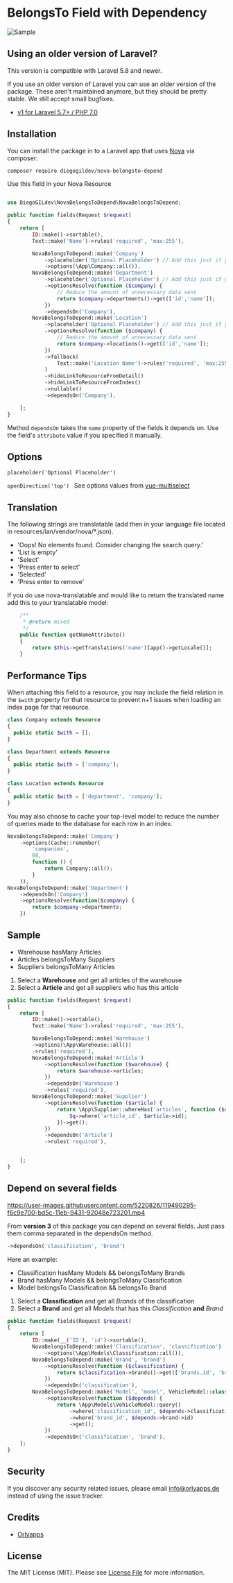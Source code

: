# BelongsTo Field with Dependency

![Sample](https://raw.githubusercontent.com/orlyapps/nova-belongsto-depend/master/docs/sample.gif)

## Using an older version of Laravel?

This version is compatible with Laravel 5.8 and newer.

If you use an older version of Laravel you can use an older version of the package. These aren't maintained anymore, but they should be pretty stable. We still accept small bugfixes.

-   [v1 for Laravel 5.7+ / PHP 7.0](https://github.com/DiegoGILdev/nova-belongsto-depend/releases/tag/1.0.0)

## Installation

You can install the package in to a Laravel app that uses [Nova](https://nova.laravel.com) via composer:

```bash
composer require diegogildev/nova-belongsto-depend
```

Use this field in your Nova Resource

```php

use DiegoGILdev\NovaBelongsToDepend\NovaBelongsToDepend;

public function fields(Request $request)
{
    return [
        ID::make()->sortable(),
        Text::make('Name')->rules('required', 'max:255'),

        NovaBelongsToDepend::make('Company')
            ->placeholder('Optional Placeholder') // Add this just if you want to customize the placeholder
            ->options(\App\Company::all()),
        NovaBelongsToDepend::make('Department')
            ->placeholder('Optional Placeholder') // Add this just if you want to customize the placeholder
            ->optionsResolve(function ($company) {
                // Reduce the amount of unnecessary data sent
                return $company->departments()->get(['id','name']);
            })
            ->dependsOn('Company'),
        NovaBelongsToDepend::make('Location')
            ->placeholder('Optional Placeholder') // Add this just if you want to customize the placeholder
            ->optionsResolve(function ($company) {
                // Reduce the amount of unnecessary data sent
                return $company->locations()->get(['id','name']);
            })
            ->fallback(
                Text::make('Location Name')->rules('required', 'max:255'),
            )
            ->hideLinkToResourceFromDetail()
            ->hideLinkToResourceFromIndex()
            ->nullable()
            ->dependsOn('Company'),

    ];
}
```

Method `dependsOn` takes the `name` property of the fields it depends on.
Use the field's `attribute` value if you specified it manually.

## Options

```placeholder('Optional Placeholder') ```

```openDirection('top') ```
See options values from [vue-multiselect ](https://vue-multiselect.js.org/#sub-props)

## Translation

The following strings are translatable (add then in your language file located in resources/lan/vendor/nova/\*.json).

-   'Oops! No elements found. Consider changing the search query.'
-   'List is empty'
-   'Select'
-   'Press enter to select'
-   'Selected'
-   'Press enter to remove'

If you do use nova-translatable and would like to return the translated name add this to your translatable model: 
```php
    /**
     * @return mixed
     */
    public function getNameAttribute()
    {
        return $this->getTranslations('name')[app()->getLocale()];
    }
```

## Performance Tips

When attaching this field to a resource, you may include the field relation in the `$with` property for that resource to prevent n+1 issues when loading an index page for that resource.
```php
class Company extends Resource
{
  public static $with = [];
}

class Department extends Resource
{
  public static $with = ['company'];
}

class Location extends Resource
{
  public static $with = ['department', 'company'];
}
```

You may also choose to cache your top-level model to reduce the number of queries made to the database for each row in an index.
```php
NovaBelongsToDepend::make('Company')
    ->options(Cache::remember(
        'companies', 
        60, 
        function () { 
            return Company::all(); 
        }
    )),
NovaBelongsToDepend::make('Department')
    ->dependsOn('Company')
    ->optionsResolve(function($company) { 
        return $company->departments;
    })
```

## Sample

-   Warehouse hasMany Articles
-   Articles belongsToMany Suppliers
-   Suppliers belongsToMany Articles

1. Select a **Warehouse** and get all articles of the warehouse
2. Select a **Article** and get all suppliers who has this article

```php
public function fields(Request $request)
{
    return [
        ID::make()->sortable(),
        Text::make('Name')->rules('required', 'max:255'),

        NovaBelongsToDepend::make('Warehouse')
        ->options(\App\Warehouse::all())
        ->rules('required'),
        NovaBelongsToDepend::make('Article')
            ->optionsResolve(function ($warehouse) {
                return $warehouse->articles;
            })
            ->dependsOn('Warehouse')
            ->rules('required'),
        NovaBelongsToDepend::make('Supplier')
            ->optionsResolve(function ($article) {
                return \App\Supplier::whereHas('articles', function ($q) use ($article) {
                    $q->where('article_id', $article->id);
                })->get();
            })
            ->dependsOn('Article')
            ->rules('required'),


    ];
}
```

## Depend on several fields


https://user-images.githubusercontent.com/5220826/119490295-f6c9e700-bd5c-11eb-9431-92048e723201.mp4


From **version 3** of this package you can depend on several fields.
Just pass them comma separated in the dependsOn method.

```php
->dependsOn('classification', 'brand')
```

Here an example:

-   Classification hasMany Models && belongsToMany Brands
-   Brand hasMany Models && belongsToMany Classification
-   Model belongsTo Classification && belongsTo Brand

1. Select a **Classification** and get all _Brands_ of the classification
2. Select a **Brand** and get all _Models_ that has this _Classification_ **and** _Brand_

```php
public function fields(Request $request)
{
    return [
        ID::make(__('ID'), 'id')->sortable(),
        NovaBelongsToDepend::make('Classification', 'classification')
            ->options(\App\Models\Classification::all()),
        NovaBelongsToDepend::make('Brand', 'brand')
            ->optionsResolve(function ($classification) {
                return $classification->brands()->get(['brands.id', 'brands.name']);
            })
            ->dependsOn('classification'),
        NovaBelongsToDepend::make('Model', 'model', VehicleModel::class)
            ->optionsResolve(function ($depends) {
                return \App\Models\VehicleModel::query()
                    ->where('classification_id', $depends->classification->id)
                    ->where('brand_id', $depends->brand->id)
                    ->get();
            })
            ->dependsOn('classification', 'brand'),
    ];
}
```

## Security

If you discover any security related issues, please email info@orlyapps.de instead of using the issue tracker.

## Credits

-   [Orlyapps](https://github.com/orlyapps)

## License

The MIT License (MIT). Please see [License File](LICENSE.md) for more information.
